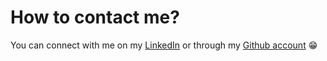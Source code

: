 # How to contact me?

You can connect with me on my [LinkedIn](https://www.linkedin.com/in/ebenezer-temi-akinola-ba82111a1/) or through my [Github account](https://github.com/mrakinola) 😁
